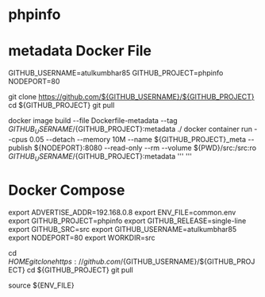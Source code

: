 # phpinfo
# metadata Docker File

GITHUB_USERNAME=atulkumbhar85
GITHUB_PROJECT=phpinfo
NODEPORT=80

git clone https://github.com/${GITHUB_USERNAME}/${GITHUB_PROJECT}
cd ${GITHUB_PROJECT}
git pull

docker image build --file Dockerfile-metadata --tag ${GITHUB_USERNAME}/${GITHUB_PROJECT}:metadata ./
docker container run --cpus 0.05 --detach --memory 10M --name ${GITHUB_PROJECT}_meta --publish ${NODEPORT}:8080 --read-only --rm --volume ${PWD}/src:/src:ro ${GITHUB_USERNAME}/${GITHUB_PROJECT}:metadata
'''
'''
# Docker Compose

export ADVERTISE_ADDR=192.168.0.8
export ENV_FILE=common.env
export GITHUB_PROJECT=phpinfo
export GITHUB_RELEASE=single-line
export GITHUB_SRC=src
export GITHUB_USERNAME=atulkumbhar85
export NODEPORT=80
export WORKDIR=src

cd ${HOME}
git clone https://github.com/${GITHUB_USERNAME}/${GITHUB_PROJECT}
cd ${GITHUB_PROJECT}
git pull

source ${ENV_FILE}
